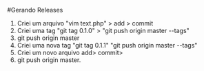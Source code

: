 #Gerando Releases

1. Criei um arquivo "vim text.php" > add > commit 
2. Criei uma tag "git tag 0.1.0" > "git push origin master --tags"
3. git push origin master
4. Criei uma nova tag "git tag 0.1.1" "git push origin master --tags"
5. Criei um novo arquivo add> commit>
6. git push origin master.
